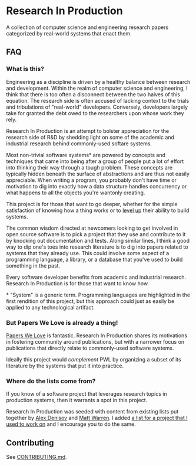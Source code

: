 # Research In Production

A collection of computer science and engineering research papers
categorized by real-world systems that enact them.

## FAQ

### What is this?

Engineering as a discipline is driven by a healthy balance between
research and development. Within the realm of computer science and
engineering, I think that there is too often a disconnect between the
two halves of this equation. The research side is often accused of
lacking context to the trials and tribulations of "real-world"
developers. Conversely, developers largely take for granted the debt
owed to the researchers upon whose work they rely.

Research In Production is an attempt to bolster appreciation for the
research side of R&D by shedding light on some of the academic and
industrial research behind commonly-used softare systems.

Most non-trivial software systems* are powered by concepts and
techniques that came into being after a group of people put a lot of
effort into thinking their way through a tough problem. These concepts
are typically hidden beneath the surface of abstractions and are thus
not easily appreciable. When writing a program, you probably don't
have time or motivation to dig into exactly how a data structure
handles concurrency or what happens to all the objects you're wantonly
creating.

This project is for those that want to go deeper, whether for the
simple satisfaction of knowing how a thing works or to
[level up](https://mechanical-sympathy.blogspot.com/2011/07/why-mechanical-sympathy.html)
their ability to build systems.

The common wisdom directed at newcomers looking to get involved in
open source software is to pick a project that they use and contribute
to it by knocking out documentation and tests. Along similar lines, I
think a good way to dip one's toes into research literature is to dig
into papers related to systems that they already use. This could
involve some aspect of a programming language, a library, or a
database that you've used to build something in the past.

Every software developer benefits from academic and industrial
research. Research In Production is for those that want to know how.

\* "System" is a generic term. Programming languages are highlighted
in the first rendition of this project, but this approach could just
as easily be applied to any technological artifact.

### But Papers We Love is already a thing!

[Papers We Love](http://paperswelove.org/) is fantastic. Research In
Production shares its motivations in fostering community around
publications, but with a narrower focus on publications that directly
relate to commonly-used software systems.

Ideally this project would _complement_ PWL by organizing a subset of
its literature by the systems that put it into practice.

### Where do the lists come from?

If you know of a software project that leverages research topics in
production systems, then it warrants a spot in this project.

Research In Production was seeded with content from existing lists put
together by [Alex Denisov](https://github.com/AlexDenisov) and
[Matt Warren](https://github.com/mattwarren/). I added
[a list for a project that I used to work on](https://github.com/evnm/research-in-production/blob/master/finagle.md)
and I encourage you to do the same.

## Contributing

See
[CONTRIBUTING.md](https://github.com/evnm/research-in-production/blob/master/CONTRIBUTING.md).
